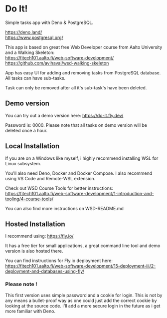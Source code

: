# Do It! 

Simple tasks app with Deno & PostgreSQL. 

https://deno.land/  
https://www.postgresql.org/

This app is based on great free Web Developer course from Aalto University and a Walking Skeleton:  
https://fitech101.aalto.fi/web-software-development/  
https://github.com/avihavai/wsd-walking-skeleton

App has easy UI for adding and removing tasks from PostgreSQL database. All tasks can have sub-tasks. 

Task can only be removed after all it's sub-task's have been deleted. 

## Demo version

You can try out a demo version here: https://do-it.fly.dev/

Password is: 0000. Please note that all tasks on demo version will be deleted once a hour. 

## Local Installation

If you are on a Windows like myself, i highly recommend installing WSL for Linux subsystem. 

You'll also need Deno, Docker and Docker Compose. I also recommend using VS Code and Remote-WSL extension. 

Check out WSD Course Tools for better instructions:  
https://fitech101.aalto.fi/web-software-development/1-introduction-and-tooling/4-course-tools/

You can also find more instructions on WSD-README.md

## Hosted Installation

I recommend using: https://fly.io/

It has a free tier for small applications, a great command line tool and demo version is also hosted there. 

You can find instructions for Fly.io deployment here:  
https://fitech101.aalto.fi/web-software-development/15-deployment-iii/2-deployment-and-databases-using-fly/

### Please note !

This first version uses simple password and a cookie for login. This is not by any means a bullet-proof way as one could just add the correct cookie by looking at the source code. I'll add a more secure login in the future as i get more familiar with Deno. 





